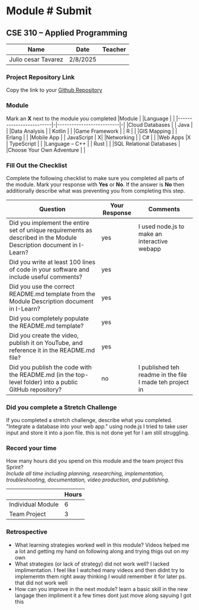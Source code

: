 # Module #<!-- Insert Module Number --> Submit
## CSE 310 – Applied Programming

|Name|Date|Teacher|
|-|-|-|
| Julio cesar Tavarez|2/8/2025 | |

### Project Repository Link
Copy the link to your [Github Repository](https://github.com/JulioCesarTavarez/Portfolio/new/main/ordinance_Tracker)

### Module
Mark an **X** next to the module you completed
|Module                   | |Language                  | |
|-------------------------|-|--------------------------|-|
|Cloud Databases          | | Java                     | |
|Data Analysis            | | Kotlin                   | |
|Game Framework           | | R                        | |
|GIS Mapping              | | Erlang                   | |
|Mobile App               | | JavaScript               | X|
|Networking               | | C#                       | |
|Web Apps                 |X | TypeScript               | |
|Language – C++           | | Rust                     | |
|SQL Relational Databases | |Choose Your Own Adventure | |

### Fill Out the Checklist
Complete the following checklist to make sure you completed all parts of the module.  Mark your response with **Yes** or **No**.  If the answer is **No** then additionally describe what was preventing you from completing this step.

|Question                                                                                         |Your Response|Comments|
|--------------------------------------------------------------------------------------------------------------------|-|-|
|Did you implement the entire set of unique requirements as described in the Module Description document in I-Learn? |yes |  I used node.js to make an interactive webapp|
|Did you write at least 100 lines of code in your software and include useful comments?                              |yes | |
|Did you use the correct README.md template from the Module Description document in I-Learn?                         |yes | |
|Did you completely populate the README.md template?                                                                 |yes | |
|Did you create the video, publish it on YouTube, and reference it in the README.md file?                            | yes| |
|Did you publish the code with the README.md (in the top-level folder) into a public GitHub repository?              |no |I published teh readme in the file I made teh project in |
 

### Did you complete a Stretch Challenge 
If you completed a stretch challenge, describe what you completed.
"Integrate a database into your web app." using node.js I tried to take user input and store it into a json file. this is not done yet for I am still struggling.

### Record your time
How many hours did you spend on this module and the team project this Sprint?  
*Include all time including planning, researching, implementation, troubleshooting, documentation, video production, and publishing.*

|              |Hours|
|------------------|-|
|Individual Module | 6 |
|Team Project      | 3 |

### Retrospective
- What learning strategies worked well in this module?
  Videos helped me a lot and getting my hand on following along and trying thigs out on my own
- What strategies (or lack of strategy) did not work well?
  I lacked implimentation. I feel like I watched many videos and then didnt try to implememtn them right away thinking I would remember it for later
  ps. that did not work well
- How can you improve in the next module?
  learn a basic skill in the new langage then impliment it a few times dont just move along sayuing I got this


<!-- Create this Markdown to a PDF and submit it. In visual studio code you can convert this to a pdf with any one of the extensions. -->